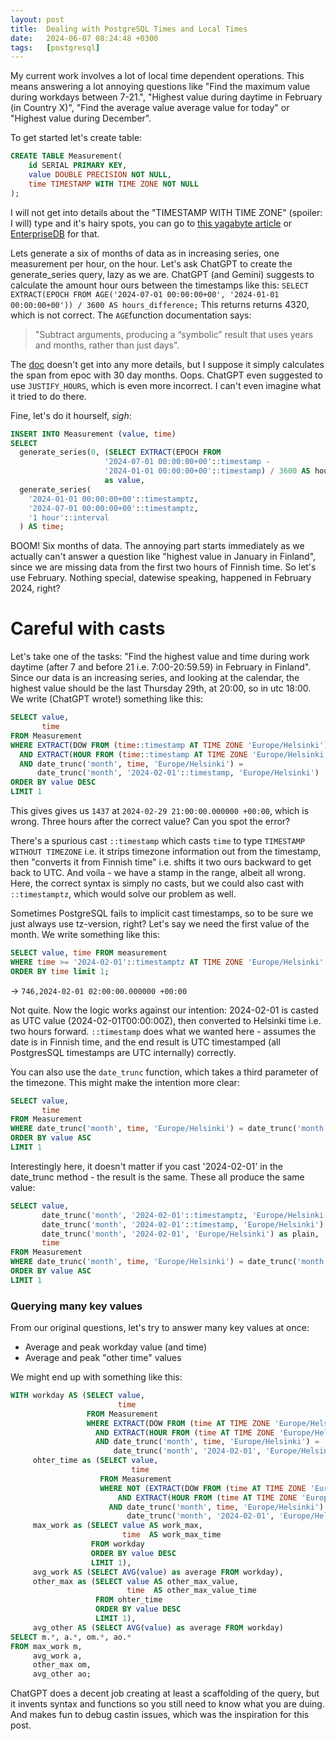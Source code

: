 ```yaml
---
layout: post
title:  Dealing with PostgreSQL Times and Local Times
date:   2024-06-07 08:24:48 +0300
tags:   [postgresql]
---
```


My current work involves a lot of local time dependent operations. This means answering a lot annoying questions like
"Find the maximum value during workdays between 7-21.", "Highest value during daytime in February (in Country X)",
"Find the average value average value for today" or "Highest value during December".

To get started let's create table:

```sql
CREATE TABLE Measurement(
    id SERIAL PRIMARY KEY,
    value DOUBLE PRECISION NOT NULL,
    time TIMESTAMP WITH TIME ZONE NOT NULL
);
```

I will not get into details about the "TIMESTAMP WITH TIME ZONE" (spoiler: I will) type and it's hairy spots, you can go
to [this yagabyte article](https://www.yugabyte.com/blog/postgresql-timestamps-timezones/) or
[EnterpriseDB](https://www.enterprisedb.com/postgres-tutorials/postgres-time-zone-explained) for that.

Lets generate a six of months of data as in increasing series, one measurement per hour, on the hour. Let's ask ChatGPT
to create the generate_series query, lazy as we are. ChatGPT (and Gemini) suggests to calculate the amount hour ours
between the timestamps like this: `SELECT EXTRACT(EPOCH FROM AGE('2024-07-01 00:00:00+00', '2024-01-01 00:00:00+00')) /
3600 AS hours_difference;` This returns returns 4320, which is not correct. The `AGE`function documentation says: 

>   "Subtract arguments, producing a “symbolic” result that uses years and months, rather than just days". 

The
[doc](https://www.postgresql.org/docs/current/functions-datetime.html) doesn't get into any more details, but I suppose
it simply calculates the span from epoc with 30 day months. Oops. ChatGPT even suggested to use `JUSTIFY_HOURS`, which is
even more incorrect. I can't even imagine what it tried to do there.

Fine, let's do it hourself, *sigh*:

```sql
INSERT INTO Measurement (value, time)
SELECT
  generate_series(0, (SELECT EXTRACT(EPOCH FROM 
                     '2024-07-01 00:00:00+00'::timestamp - 
                     '2024-01-01 00:00:00+00'::timestamp) / 3600 AS hours_difference), 1) 
                     as value,
  generate_series(
    '2024-01-01 00:00:00+00'::timestamptz,
    '2024-07-01 00:00:00+00'::timestamptz,
    '1 hour'::interval
  ) AS time;
```

BOOM! Six months of data. The annoying part starts immediately as we actually can't answer a question like "highest
value in January in Finland", since we are missing data from the first two hours of Finnish time. So let's use February.
Nothing special, datewise speaking, happened in February 2024, right?

# Careful with casts

Let's take one of the tasks: "Find the highest value and time during work daytime (after 7 and before 21 i.e.
7:00-20:59.59) in February in Finland". Since our data is an increasing series, and looking at the calendar, the highest
value should be the last Thursday 29th, at 20:00, so in utc 18:00. We write (ChatGPT wrote!) something like this:

```sql
SELECT value,
       time
FROM Measurement
WHERE EXTRACT(DOW FROM (time::timestamp AT TIME ZONE 'Europe/Helsinki')) BETWEEN 1 AND 5
  AND EXTRACT(HOUR FROM (time::timestamp AT TIME ZONE 'Europe/Helsinki')) BETWEEN 7 AND 20
  AND date_trunc('month', time, 'Europe/Helsinki') =
      date_trunc('month', '2024-02-01'::timestamp, 'Europe/Helsinki')
ORDER BY value DESC
LIMIT 1
```

This gives gives us `1437` at `2024-02-29 21:00:00.000000 +00:00`, which is wrong. Three hours after the correct value?
Can you spot the error?

There's a spurious cast `::timestamp` which casts `time` to type `TIMESTAMP WITHOUT TIMEZONE` i.e. it strips timezone
information out from the timestamp, then "converts it from Finnish time" i.e. shifts it two ours backward to get back to
UTC. And voíla - we have a stamp in the range, albeit all wrong. Here, the correct syntax is simply no casts, but we
could also cast with `::timestamptz`, which would solve our problem as well.

Sometimes PostgreSQL fails to implicit cast timestamps, so to be sure we just always use tz-version, right? Let's say we
need the first value of the month. We write something like this:

```sql
SELECT value, time FROM measurement 
WHERE time >= '2024-02-01'::timestamptz AT TIME ZONE 'Europe/Helsinki' 
ORDER BY time limit 1;
```
-> `746,2024-02-01 02:00:00.000000 +00:00`

Not quite. Now the logic works against our intention: 2024-02-01 is casted as UTC value (2024-02-01T00:00:00Z), then
converted to Helsinki time i.e. two hours forward. `::timestamp` does what we wanted here - assumes the date is in
Finnish time, and the end result is UTC timestamped (all PostgresSQL timestamps are UTC internally) correctly.

You can also use the `date_trunc` function, which takes a third parameter of the timezone. This might make the intention
more clear:

```sql
SELECT value,
       time
FROM Measurement
WHERE date_trunc('month', time, 'Europe/Helsinki') = date_trunc('month', '2024-02-01', 'Europe/Helsinki')
ORDER BY value ASC
LIMIT 1
```

Interestingly here, it doesn't matter if you cast '2024-02-01' in the date_trunc method - the result is the same. These
all produce the same value:

```sql
SELECT value,
       date_trunc('month', '2024-02-01'::timestamptz, 'Europe/Helsinki') as tz,
       date_trunc('month', '2024-02-01'::timestamp, 'Europe/Helsinki') as notz,
       date_trunc('month', '2024-02-01', 'Europe/Helsinki') as plain,
       time
FROM Measurement
WHERE date_trunc('month', time, 'Europe/Helsinki') = date_trunc('month', '2024-02-01'::timestamptz, 'Europe/Helsinki')
ORDER BY value ASC
LIMIT 1
```

### Querying many key values

From our original questions, let's try to answer many key values at once:
- Average and peak workday value (and time)
- Average and peak "other time" values

We might end up with something like this:

```sql
WITH workday AS (SELECT value,
                        time
                 FROM Measurement
                 WHERE EXTRACT(DOW FROM (time AT TIME ZONE 'Europe/Helsinki')) BETWEEN 1 AND 5
                   AND EXTRACT(HOUR FROM (time AT TIME ZONE 'Europe/Helsinki')) BETWEEN 7 AND 20
                   AND date_trunc('month', time, 'Europe/Helsinki') =
                       date_trunc('month', '2024-02-01', 'Europe/Helsinki')),
     ohter_time as (SELECT value,
                           time
                    FROM Measurement
                    WHERE NOT (EXTRACT(DOW FROM (time AT TIME ZONE 'Europe/Helsinki')) BETWEEN 1 AND 5
                        AND EXTRACT(HOUR FROM (time AT TIME ZONE 'Europe/Helsinki')) BETWEEN 7 AND 20)
                      AND date_trunc('month', time, 'Europe/Helsinki') =
                          date_trunc('month', '2024-02-01', 'Europe/Helsinki')),
     max_work as (SELECT value AS work_max,
                         time  AS work_max_time
                  FROM workday
                  ORDER BY value DESC
                  LIMIT 1),
     avg_work AS (SELECT AVG(value) as average FROM workday),
     other_max as (SELECT value AS other_max_value,
                          time  AS other_max_value_time
                   FROM ohter_time
                   ORDER BY value DESC
                   LIMIT 1),
     avg_other AS (SELECT AVG(value) as average FROM workday)
SELECT m.*, a.*, om.*, ao.*
FROM max_work m,
     avg_work a,
     other_max om,
     avg_other ao;
```


ChatGPT does a decent job creating at least a scaffolding of the query, but it invents syntax and functions so you still
need to know what you are duing. And makes fun to debug castin issues, which was the inspiration for this post.
